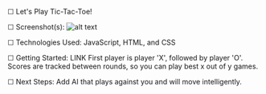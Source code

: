 ☐ Let's Play Tic-Tac-Toe!

☐ Screenshot(s): ![alt text](https://i.imgur.com/tdmrbvN.png "Tic-Tac-Toe Landing Page")

☐ Technologies Used: JavaScript, HTML, and CSS

☐ Getting Started: LINK
    First player is player 'X', followed by player 'O'.  Scores are tracked between rounds, so you can play best x out of y games.

☐ Next Steps: Add AI that plays against you and     will move intelligently.